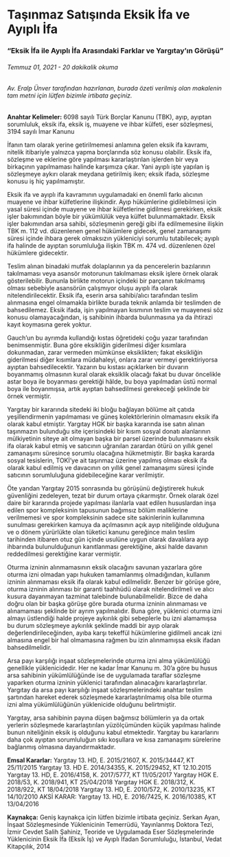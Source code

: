 <BlogMetaDecorator folder="generic" image="generic.jpg" imageAlt="image alt" description="Eksik İfa ile Ayıplı İfa Arasındaki Farklar ve Yargıtay’ın Görüşü" title="UnverLegal - Taşınmaz Satışında Eksik İfa ve Ayıplı İfa" />

# Taşınmaz Satışında Eksik İfa ve Ayıplı İfa

### “Eksik İfa ile Ayıplı İfa Arasındaki Farklar ve Yargıtay’ın Görüşü”

###### Temmuz 01, 2021 - 20 dakikalik okuma

###### Av. Eralp Ünver tarafından hazırlanan, burada özeti verilmiş olan makalenin tam metni için lütfen bizimle irtibata geçiniz.

**Anahtar Kelimeler:** 6098 sayılı Türk Borçlar Kanunu (TBK), ayıp, ayıptan sorumluluk, eksik ifa, eksik iş, muayene ve ihbar külfeti, eser sözleşmesi, 3194 sayılı İmar Kanunu

İfanın tam olarak yerine getirilmemesi anlamına gelen eksik ifa kavramı, nitelik itibariyle yalnızca yapma borçlarında söz konusu olabilir. Eksik ifa, sözleşme ve eklerine göre yapılması kararlaştırılan işlerden bir veya birkaçının yapılmaması halinde karşımıza çıkar. Yani ayıplı işte yapılan iş sözleşmeye aykırı olarak meydana getirilmiş iken; eksik ifada, sözleşme konusu iş hiç yapılmamıştır. 

Eksik ifa ve ayıplı ifa kavramının uygulamadaki en önemli farkı alıcının muayene ve ihbar külfetlerine ilişkindir. Ayıp hükümlerine gidilebilmesi için yasal süresi içinde muayene ve ihbar külfetlerine gidilmesi gerekirken, eksik işler bakımından böyle bir yükümlülük veya külfet bulunmamaktadır. Eksik işler bakımından arsa sahibi, sözleşmenin gereği gibi ifa edilmemesine ilişkin TBK m. 112 vd. düzenlenen genel hükümlere gidecek, genel zamanaşımı süresi içinde ihbara gerek olmaksızın yükleniciyi sorumlu tutabilecek; ayıplı ifa halinde de ayıptan sorumluluğa ilişkin TBK m. 474 vd. düzenlenen özel hükümlere gidecektir.

Teslim alınan binadaki mutfak dolaplarının ya da pencerelerin bazılarının takılmaması veya asansör motorunun takılmaması eksik işlere örnek olarak gösterilebilir. Bununla birlikte motorun içindeki bir parçanın takılmamış olması sebebiyle asansörün çalışmıyor oluşu ayıplı ifa olarak nitelendirilecektir. Eksik ifa, eserin arsa sahibi/alıcı tarafından teslim alınmasına engel olmamakla birlikte burada teknik anlamda bir teslimden de bahsedilemez. Eksik ifada, işin yapılmayan kısmının teslim ve muayenesi söz konusu olamayacağından, iş sahibinin ihbarda bulunmasına ya da ihtirazi kayıt koymasına gerek yoktur. 

Gauch’un bu ayrımda kullandığı kıstas öğretideki çoğu yazar tarafından benimsenmiştir. Buna göre eksikliğin giderilmesi diğer kısımlara dokunmadan, zarar vermeden mümkünse eksiklikten; fakat eksikliğin giderilmesi diğer kısımlara müdahaleyi, onlara zarar vermeyi gerektiriyorsa ayıptan bahsedilecektir. Yazarın bu kıstası açıklarken bir duvarın boyanmamış olmasının kural olarak eksiklik olacağı fakat bu duvar öncelikle astar boya ile boyanması gerektiği hâlde, bu boya yapılmadan üstü normal boya ile boyanmışsa, artık ayıptan bahsedilmesi gerekeceği şeklinde bir örnek vermiştir.

Yargıtay bir kararında sitedeki iki bloğu bağlayan bölüme ait çatıda yeşillendirmenin yapılmaması ve güneş kolektörlerinin olmamasını eksik ifa olarak kabul etmiştir. Yargıtay HGK bir başka kararında ise satın alınan taşınmazın bulunduğu site içerisindeki bir kısım sosyal donatı alanlarının mülkiyetinin siteye ait olmayan başka bir parsel üzerinde bulunmasını eksik ifa olarak kabul etmiş ve satıcının uğranılan zarardan ötürü on yıllık genel zamanaşımı süresince sorumlu olacağına hükmetmiştir. Bir başka kararda sosyal tesislerin, TOKİ’ye ait taşınmaz üzerine yapılmış olması eksik ifa olarak kabul edilmiş ve davacının on yıllık genel zamanaşımı süresi içinde satıcının sorumluluğuna gidebileceğine karar verilmiştir.

Öte yandan Yargıtay 2015 sonrasında bu görüşünü değiştirerek hukuk güvenliğini zedeleyen, tezat bir durum ortaya çıkarmıştır. Örnek olarak özel daire bir kararında projede yapılması ilanlarla vaat edilen hususlardan inşa edilen spor kompleksinin tapusunun bağımsız bölüm maliklerine verilmemesi ve spor kompleksinin sadece site sakinlerinin kullanımına sunulması gerekirken kamuya da açılmasının açık ayıp niteliğinde olduğuna ve o dönem yürürlükte olan tüketici kanunu gereğince malın teslim tarihinden itibaren otuz gün içinde usulüne uygun olarak davalılara ayıp ihbarında bulunulduğunun kanıtlanması gerektiğine, aksi halde davanın reddedilmesi gerektiğine karar vermiştir.

Oturma izninin alınmamasının eksik olacağını savunan yazarlara göre oturma izni olmadan yapı hukuken tamamlanmış olmadığından, kullanım izninin alınmaması eksik ifa olarak kabul edilmelidir. Benzer bir görüşe göre, oturma izninin alınması bir garanti taahhüdü olarak nitelendirilmeli ve alıcı kusura dayanmayan tazminat talebinde bulunabilmelidir. Bizce de daha doğru olan bir başka görüşe göre burada oturma izninin alınmaması ve alınamaması şeklinde bir ayrım yapılmalıdır. Buna göre, yüklenici oturma izni almayı üstlendiği halde projeye aykırılık gibi sebeplerle bu izni alamamışsa bu durum sözleşmeye aykırılık şeklinde maddi bir ayıp olarak değerlendirileceğinden, ayıba karşı tekeffül hükümlerine gidilmeli ancak izni almasına engel bir hal olmamasına rağmen bu izin alınmamışsa eksik ifadan bahsedilmelidir.

Arsa payı karşılığı inşaat sözleşmelerinde oturma izni alma yükümlülüğü genellikle yüklenicidedir. Her ne kadar İmar Kanunu m. 30’a göre bu husus arsa sahibinin yükümlülüğünde ise de uygulamada taraflar sözleşme yaparken oturma izninin yüklenici tarafından alınacağını kararlaştırırlar. Yargıtay da arsa payı karşılığı inşaat sözleşmelerindeki anahtar teslim şartından hareket ederek sözleşmede kararlaştırılmamış olsa bile oturma izni alma yükümlülüğünün yüklenicide olduğunu belirtmiştir.

Yargıtay, arsa sahibinin payına düşen bağımsız bölümlerin ya da ortak yerlerin sözleşmede kararlaştırılan yüzölçümünden küçük yapılması halinde bunun niteliğinin eksik iş olduğunu kabul etmektedir. Yargıtay bu kararlarını daha çok ayıptan sorumluluğun sıkı koşullara ve kısa zamanaşımı sürelerine bağlanmış olmasına dayandırmaktadır. 

**Emsal Kararlar:** 
Yargıtay 13. HD, E. 2015/21607, K. 2015/34447, KT 25/11/2015 
Yargıtay 13. HD E. 2014/34355, K. 2015/29452, KT 12.10.2015
Yargıtay 13. HD, E. 2016/4158, K. 2017/5777, KT 11/05/2017
Yargıtay HGK E. 2018/53, K. 2018/941, KT  25/04/2018 
Yargıtay HGK E. 2018/312, K. 2018/922, KT 18/04/2018 
Yargıtay 13. HD, E. 2010/572, K. 2010/13235, KT 14/10/2010 
AKSİ KARAR: Yargıtay 13. HD, E. 2016/7425, K. 2016/10385, KT 13/04/2016 

**Kaynakça:** Geniş kaynakça için lütfen bizimle irtibata geçiniz.
Serkan Ayan, İnşaat Sözleşmesinde Yüklenicinin Temerrüdü, Yayınlanmış Doktora Tezi, İzmir
Cevdet Salih Şahiniz, Teoride ve Uygulamada Eser Sözleşmelerinde Yüklenicinin Eksik İfa (Eksik İş) ve Ayıplı İfadan Sorumluluğu, İstanbul, Vedat Kitapçılık, 2014
